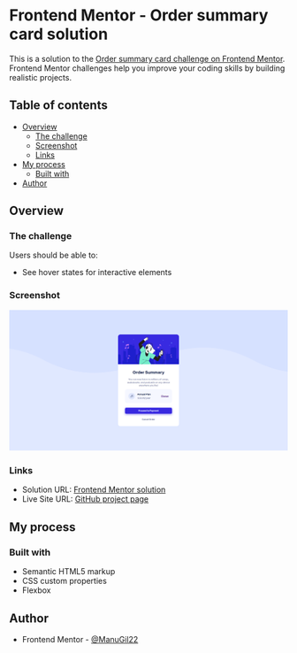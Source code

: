 # Frontend Mentor - Order summary card solution

This is a solution to the [Order summary card challenge on Frontend Mentor](https://www.frontendmentor.io/challenges/order-summary-component-QlPmajDUj). Frontend Mentor challenges help you improve your coding skills by building realistic projects. 

## Table of contents

- [Overview](#overview)
  - [The challenge](#the-challenge)
  - [Screenshot](#screenshot)
  - [Links](#links)
- [My process](#my-process)
  - [Built with](#built-with)
- [Author](#author)

## Overview

### The challenge

Users should be able to:

- See hover states for interactive elements

### Screenshot

![](./images/screenshot.png)

### Links

- Solution URL: [Frontend Mentor solution](https://www.frontendmentor.io/solutions/ordersummarycomponent-H146KNNH5)
- Live Site URL: [GitHub project page](https://manugil22.github.io/order-summary-component/)

## My process

### Built with

- Semantic HTML5 markup
- CSS custom properties
- Flexbox

## Author

- Frontend Mentor - [@ManuGil22](https://www.frontendmentor.io/profile/ManuGil22)